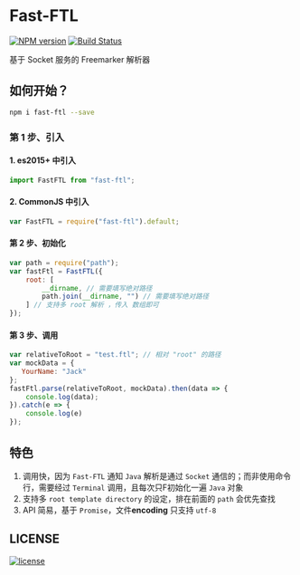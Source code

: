 # Fast-FTL

[![NPM version][npm-image]][npm-url] [![Build Status][travis-image]][travis-url]

基于 Socket 服务的 Freemarker 解析器

## 如何开始？
```bash
npm i fast-ftl --save
```
### 第 1 步、引入 
#### 1. es2015+ 中引入
```javascript
import FastFTL from "fast-ftl";
```

#### 2. CommonJS 中引入
```javascript
var FastFTL = require("fast-ftl").default;
```

#### 第 2 步、初始化
```javascript
var path = require("path");
var fastFtl = FastFTL({
    root: [
        __dirname, // 需要填写绝对路径
        path.join(__dirname, "") // 需要填写绝对路径
    ] // 支持多 root 解析 ，传入 数组即可
});
```

#### 第 3 步、调用
```javascript
var relativeToRoot = "test.ftl"; // 相对 "root" 的路径
var mockData = { 
   YourName: "Jack" 
};
fastFtl.parse(relativeToRoot, mockData).then(data => {
    console.log(data);
}).catch(e => {
    console.log(e)
});
```

## 特色
1. 调用快，因为 `Fast-FTL` 通知 `Java` 解析是通过 `Socket` 通信的；而非使用命令行，需要经过 `Terminal` 调用，且每次只F初始化一遍 `Java` 对象
2. 支持多 `root template directory` 的设定，排在前面的 `path` 会优先查找
3. API 简易，基于 `Promise`，文件**encoding** 只支持 `utf-8` 

## LICENSE
[![license][license-image]][license-url]


[npm-url]: https://npmjs.org/package/fast-ftl
[npm-image]: https://img.shields.io/npm/v/fast-ftl.svg
[license-url]: https://github.com/ImHype/Fast-FTL/blob/master/LICENSE
[license-image]: https://img.shields.io/github/license/imhype/Fast-FTL.svg
[travis-image]: https://travis-ci.org/ImHype/Fast-FTL.svg?branch=master
[travis-url]: https://travis-ci.org/ImHype/Fast-FTL
